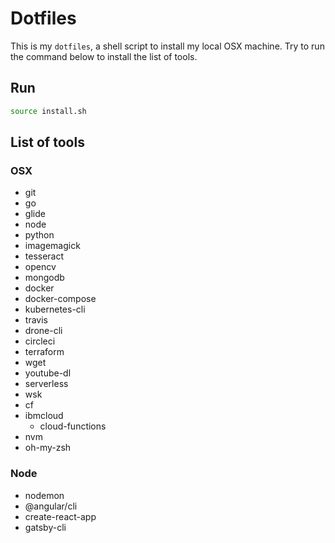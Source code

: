 # Dotfiles

This is my `dotfiles`, a shell script to install my local OSX machine. Try to run the command below to install the list of tools.

## Run

```sh
source install.sh
```

## List of tools

### OSX

- git
- go
- glide
- node
- python
- imagemagick
- tesseract
- opencv
- mongodb
- docker
- docker-compose
- kubernetes-cli
- travis
- drone-cli
- circleci
- terraform
- wget
- youtube-dl
- serverless
- wsk
- cf
- ibmcloud
    - cloud-functions
- nvm
- oh-my-zsh

### Node

- nodemon
- @angular/cli
- create-react-app
- gatsby-cli
